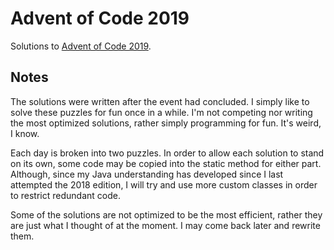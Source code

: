 # Advent of Code 2019

Solutions to [Advent of Code 2019](https://adventofcode.com/).

## Notes
The solutions were written after the event had concluded. I simply like to solve these puzzles for fun once in a while.
I'm not competing nor writing the most optimized solutions, rather simply programming for fun. It's weird, I know.

Each day is broken into two puzzles. In order to allow each solution to stand on its own, some code may be copied into
the static method for either part. Although, since my Java understanding has developed since I last attempted the 2018 edition, I will try and use more custom classes in order to restrict redundant code.

Some of the solutions are not optimized to be the most efficient, rather they are just what I thought of at the moment.
I may come back later and rewrite them. 
